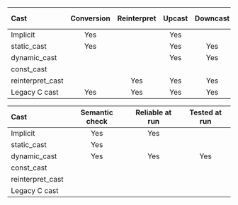 |Cast            |Conversion|Reinterpret|Upcast|Downcast|Type qualifier |
|:---------------|:--------:|:---------:|:----:|:------:|:-------------:|
|Implicit        |Yes       |           |Yes   |        |               |
|static_cast     |Yes       |           |Yes   |Yes     |               |
|dynamic_cast    |          |           |Yes   |Yes     |               |
|const_cast      |          |           |      |        |Yes            |
|reinterpret_cast|          |Yes        |Yes   |Yes     |               |
|Legacy C cast   |Yes       |Yes        |Yes   |Yes     |Yes            |

|Cast            |Semantic check|Reliable at run|Tested at run|
|:---------------|:------------:|:-------------:|:-----------:|
|Implicit        |Yes           |Yes            |             |
|static_cast     |Yes           |               |             |
|dynamic_cast    |Yes           |Yes            |Yes          |
|const_cast      |              |               |             |
|reinterpret_cast|              |               |             |
|Legacy C cast   |              |               |             |

